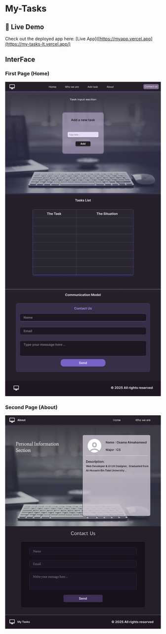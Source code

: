 # My-Tasks

## 🚀 Live Demo

Check out the deployed app here: [Live App]([https://myapp.vercel.app](https://my-tasks-lt.vercel.app/)

## InterFace

### First Page (Home)
![Task Image](https://github.com/osamaaAlmahameed/My-Tasks/raw/fa5040e2a526e760cb224ccf1226bee3a4601a23/index.jpg)


### Second Page (About)
![Task Image](https://github.com/osamaaAlmahameed/My-Tasks/raw/fa5040e2a526e760cb224ccf1226bee3a4601a23/about.jpg)
